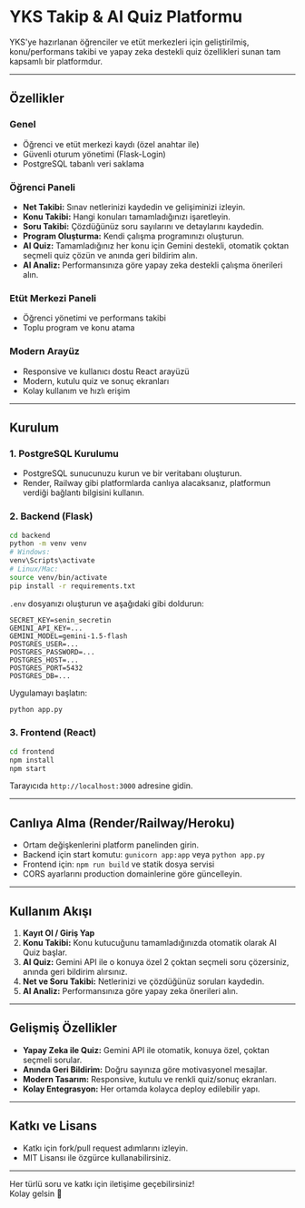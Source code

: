 # YKS Takip & AI Quiz Platformu

YKS'ye hazırlanan öğrenciler ve etüt merkezleri için geliştirilmiş, konu/performans takibi ve yapay zeka destekli quiz özellikleri sunan tam kapsamlı bir platformdur.

---

## Özellikler

### Genel
- Öğrenci ve etüt merkezi kaydı (özel anahtar ile)
- Güvenli oturum yönetimi (Flask-Login)
- PostgreSQL tabanlı veri saklama

### Öğrenci Paneli
- **Net Takibi:** Sınav netlerinizi kaydedin ve gelişiminizi izleyin.
- **Konu Takibi:** Hangi konuları tamamladığınızı işaretleyin.
- **Soru Takibi:** Çözdüğünüz soru sayılarını ve detaylarını kaydedin.
- **Program Oluşturma:** Kendi çalışma programınızı oluşturun.
- **AI Quiz:** Tamamladığınız her konu için Gemini destekli, otomatik çoktan seçmeli quiz çözün ve anında geri bildirim alın.
- **AI Analiz:** Performansınıza göre yapay zeka destekli çalışma önerileri alın.

### Etüt Merkezi Paneli
- Öğrenci yönetimi ve performans takibi
- Toplu program ve konu atama

### Modern Arayüz
- Responsive ve kullanıcı dostu React arayüzü
- Modern, kutulu quiz ve sonuç ekranları
- Kolay kullanım ve hızlı erişim

---

## Kurulum

### 1. PostgreSQL Kurulumu
- PostgreSQL sunucunuzu kurun ve bir veritabanı oluşturun.
- Render, Railway gibi platformlarda canlıya alacaksanız, platformun verdiği bağlantı bilgisini kullanın.

### 2. Backend (Flask)
```bash
cd backend
python -m venv venv
# Windows:
venv\Scripts\activate
# Linux/Mac:
source venv/bin/activate
pip install -r requirements.txt
```
`.env` dosyanızı oluşturun ve aşağıdaki gibi doldurun:
```
SECRET_KEY=senin_secretin
GEMINI_API_KEY=...
GEMINI_MODEL=gemini-1.5-flash
POSTGRES_USER=...
POSTGRES_PASSWORD=...
POSTGRES_HOST=...
POSTGRES_PORT=5432
POSTGRES_DB=...
```
Uygulamayı başlatın:
```bash
python app.py
```

### 3. Frontend (React)
```bash
cd frontend
npm install
npm start
```
Tarayıcıda `http://localhost:3000` adresine gidin.

---

## Canlıya Alma (Render/Railway/Heroku)
- Ortam değişkenlerini platform panelinden girin.
- Backend için start komutu: `gunicorn app:app` veya `python app.py`
- Frontend için: `npm run build` ve statik dosya servisi
- CORS ayarlarını production domainlerine göre güncelleyin.

---

## Kullanım Akışı

1. **Kayıt Ol / Giriş Yap**
2. **Konu Takibi:** Konu kutucuğunu tamamladığınızda otomatik olarak AI Quiz başlar.
3. **AI Quiz:** Gemini API ile o konuya özel 2 çoktan seçmeli soru çözersiniz, anında geri bildirim alırsınız.
4. **Net ve Soru Takibi:** Netlerinizi ve çözdüğünüz soruları kaydedin.
5. **AI Analiz:** Performansınıza göre yapay zeka önerileri alın.

---

## Gelişmiş Özellikler

- **Yapay Zeka ile Quiz:** Gemini API ile otomatik, konuya özel, çoktan seçmeli sorular.
- **Anında Geri Bildirim:** Doğru sayınıza göre motivasyonel mesajlar.
- **Modern Tasarım:** Responsive, kutulu ve renkli quiz/sonuç ekranları.
- **Kolay Entegrasyon:** Her ortamda kolayca deploy edilebilir yapı.

---

## Katkı ve Lisans

- Katkı için fork/pull request adımlarını izleyin.
- MIT Lisansı ile özgürce kullanabilirsiniz.

---

Her türlü soru ve katkı için iletişime geçebilirsiniz!  
Kolay gelsin 🚀 